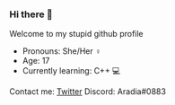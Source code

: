 ### Hi there 👋

<!--
**Femboyhooters-png/Femboyhooters-png** is a ✨ _special_ ✨ repository because its `README.md` (this file) appears on your GitHub profile.

Here are some ideas to get you started:

- 🔭 I’m currently working on ...
- 🌱 I’m currently learning ...
- 👯 I’m looking to collaborate on ...
- 🤔 I’m looking for help with ...
- 💬 Ask me about ...
- 📫 How to reach me: ...
- 😄 Pronouns: ...
- ⚡ Fun fact: ...
-->

Welcome to my stupid github profile

- Pronouns: She/Her ♀️
- Age: 17
- Currently learning: C++ 💻

Contact me: 
[Twitter](https://twitter.com/__Aradia)
Discord: Aradia#0883


